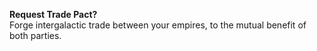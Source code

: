 **Request Trade Pact?**  
Forge intergalactic trade between your empires, to the mutual benefit of both parties.